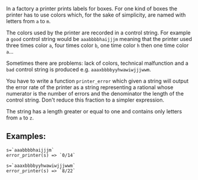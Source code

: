 In a factory a printer prints labels for boxes. For one kind of boxes the printer has to use colors which, for the sake of simplicity, are named with letters from `a` to `m`.

The colors used by the printer are recorded in a control string. For example a `good` control string would be `aaabbbbhaijjjm` meaning that the printer used three times color `a`, four times color `b`, one time color `h` then one time color `a`...

Sometimes there are problems: lack of colors, technical malfunction and a `bad` control string is produced e.g. `aaaxbbbbyyhwawiwjjjwwm`.

You have to write a function `printer_error` which given a string will output the error rate of the printer as a string representing a rational whose numerator is the number of errors and the denominator the length of the control string. Don't reduce this fraction to a simpler expression.

The string has a length greater or equal to one and contains only letters from `a` to `z`.

Examples:
----
    s=`aaabbbbhaijjjm`
    error_printer(s) => `0/14`

    s=`aaaxbbbbyyhwawiwjjjwwm`
    error_printer(s) => `8/22`